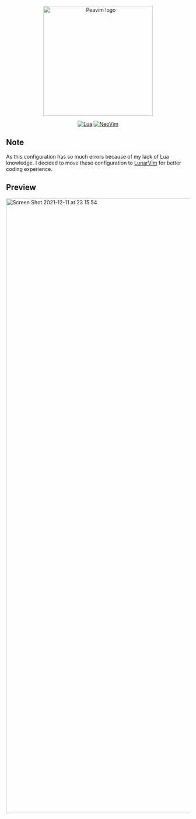 <div align="center">
	
<img width="300" alt="Peavim logo" src="https://user-images.githubusercontent.com/42694704/145548974-b31d179c-b57c-4706-805b-04fc5076a65e.png">
	
[![Lua](https://img.shields.io/badge/Made%20with%20Lua-blue.svg?style=for-the-badge&logo=lua)](#madewithlua) 
[![NeoVim](https://img.shields.io/badge/Made%20with%20NeoVim-white.svg?style=for-the-badge&logo=neovim)](#madewithneovim)
	
</div>

## Note
As this configuration has so much errors because of my lack of Lua knowledge. I decided to move these configuration to [LunarVim](https://www.lunarvim.org/#opinionated) for better coding experience.

## Preview
<img width="1680" alt="Screen Shot 2021-12-11 at 23 15 54" src="https://user-images.githubusercontent.com/42694704/145685095-352d3614-716d-4484-a9b1-8fa73036d759.png">
